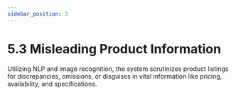 ```yaml
---
sidebar_position: 3
---
```


# 5.3 Misleading Product Information

Utilizing NLP and image recognition, the system scrutinizes product listings for discrepancies, omissions, or disguises in vital information like pricing, availability, and specifications.
